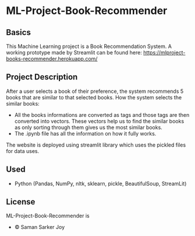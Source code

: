 # ML-Project-Book-Recommender

## Basics

This Machine Learning project is a Book Recommendation System.
A working prototype made by Streamlit can be found here: https://mlproject-books-recommender.herokuapp.com/

## Project Description

After a user selects a book of their preference, the system recommends 5 books that are similar to that selected books.
How the system selects the similar books:
- All the books informations are converted as tags and those tags are then converted into vectors. These vectors help us to find the similar books as only sorting through them gives us the most similar books.
- The .ipynb file has all the information on how it fully works.

The website is deployed using streamlit library which uses the pickled files for data uses.

## Used

- Python (Pandas, NumPy, nltk, sklearn, pickle, BeautifulSoup, StreamLit)

## License

ML-Project-Book-Recommender is
- © Saman Sarker Joy 
